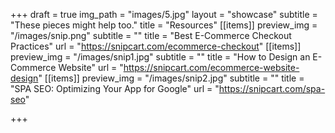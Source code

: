 +++
draft = true
img_path = "images/5.jpg"
layout = "showcase"
subtitle = "These pieces might help too."
title = "Resources"
[[items]]
preview_img = "/images/snip.png"
subtitle = ""
title = "Best E-Commerce Checkout Practices"
url = "https://snipcart.com/ecommerce-checkout"
[[items]]
preview_img = "/images/snip1.jpg"
subtitle = ""
title = "How to Design an E-Commerce Website"
url = "https://snipcart.com/ecommerce-website-design"
[[items]]
preview_img = "/images/snip2.jpg"
subtitle = ""
title = "SPA SEO: Optimizing Your App for Google"
url = "https://snipcart.com/spa-seo"

+++
